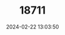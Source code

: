 ---
title: "18711"
category: "Pteronura brasiliensis"
draft: false
date: 2024-02-22 13:03:50
languages:
  English: ["Giant Brazilian Otter", "Giant Otter"]
  Spanish; Castilian: ["Arirai", "Lobito de Cola Ancha", "Lobo del Río", "Lobo de Rio", "Lobo de Río Grande", "Lobo Gargantilla", "Perro de Agua"]
  Portuguese: ["Ariranha"]
  French: ["Loutre géante du Brésil"]
---